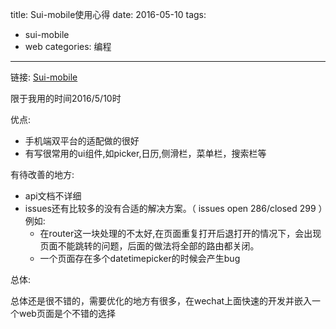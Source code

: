 title: Sui-mobile使用心得
date: 2016-05-10
tags: 
  - sui-mobile
  - web
categories: 编程

---
 
链接: [Sui-mobile](https://github.com/sdc-alibaba/SUI-Mobile)
<!--more--> 
限于我用的时间2016/5/10时

优点: 

- 手机端双平台的适配做的很好
-  有写很常用的ui组件,如picker,日历,侧滑栏，菜单栏，搜索栏等

有待改善的地方:

- api文档不详细
- issues还有比较多的没有合适的解决方案。（ issues open 286/closed 299 ）例如: 
   - 在router这一块处理的不太好,在页面重复打开后退打开的情况下，会出现页面不能跳转的问题，后面的做法将全部的路由都关闭。
   - 一个页面存在多个datetimepicker的时候会产生bug

总体: 

总体还是很不错的，需要优化的地方有很多，在wechat上面快速的开发并嵌入一个web页面是个不错的选择
